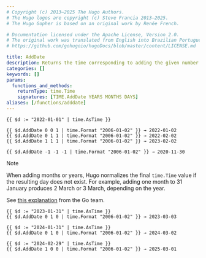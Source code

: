 ```yaml
---
# Copyright (c) 2013–2025 The Hugo Authors.
# The Hugo logos are copyright (c) Steve Francia 2013–2025.
# The Hugo Gopher is based on an original work by Renée French.

# Documentation licensed under the Apache License, Version 2.0.
# The original work was translated from English into Brazilian Portuguese.
# https://github.com/gohugoio/hugoDocs/blob/master/content/LICENSE.md

title: AddDate
description: Returns the time corresponding to adding the given number of years, months, and days to the given time.Time value.
categories: []
keywords: []
params:
  functions_and_methods:
    returnType: time.Time
    signatures: [TIME.AddDate YEARS MONTHS DAYS]
aliases: [/functions/adddate]
---
```


```go-html-template
{{ $d := "2022-01-01" | time.AsTime }}

{{ $d.AddDate 0 0 1 | time.Format "2006-01-02" }} → 2022-01-02
{{ $d.AddDate 0 1 1 | time.Format "2006-01-02" }} → 2022-02-02
{{ $d.AddDate 1 1 1 | time.Format "2006-01-02" }} → 2023-02-02

{{ $d.AddDate -1 -1 -1 | time.Format "2006-01-02" }} → 2020-11-30
```

> [!note]
> When adding months or years, Hugo normalizes the final `time.Time` value if the resulting day does not exist. For example, adding one month to 31 January produces 2 March or 3 March, depending on the year.
>
> See [this explanation](https://github.com/golang/go/issues/31145#issuecomment-479067967) from the Go team.

```go-html-template
{{ $d := "2023-01-31" | time.AsTime }}
{{ $d.AddDate 0 1 0 | time.Format "2006-01-02" }} → 2023-03-03

{{ $d := "2024-01-31" | time.AsTime }}
{{ $d.AddDate 0 1 0 | time.Format "2006-01-02" }} → 2024-03-02

{{ $d := "2024-02-29" | time.AsTime }}
{{ $d.AddDate 1 0 0 | time.Format "2006-01-02" }} → 2025-03-01
```

